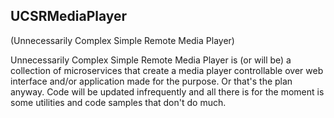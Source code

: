 ## UCSRMediaPlayer
(Unnecessarily Complex Simple Remote Media Player)

Unnecessarily Complex Simple Remote Media Player is (or will be) a collection of microservices that create a media player controllable over web interface and/or application made for the purpose. Or that's the plan anyway. Code will be updated infrequently and all there is for the moment is some utilities and code samples that don't do much.
